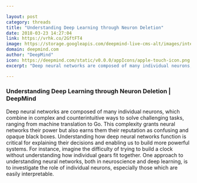 ```yaml
---

layout: post
category: threads
title: "Understanding Deep Learning through Neuron Deletion"
date: 2018-03-23 14:27:04
link: https://vrhk.co/2GftFT4
image: https://storage.googleapis.com/deepmind-live-cms-alt/images/interoperability-thumbnail-180321-r01%2520%25281%2529.width-600.png
domain: deepmind.com
author: "DeepMind"
icon: https://deepmind.com/static/v0.0.0/appIcons/apple-touch-icon.png
excerpt: "Deep neural networks are composed of many individual neurons, which combine in complex and counterintuitive ways to solve challenging tasks, ranging from machine translation to Go. This complexity grants neural networks their power but also earns them their reputation as confusing and opaque black boxes. Understanding how deep neural networks function is critical for explaining their decisions and enabling us to build more powerful systems. For instance, imagine the difficulty of trying to build a clock without understanding how individual gears fit together. One approach to understanding neural networks, both in neuroscience and deep learning, is to investigate the role of individual neurons, especially those which are easily interpretable."

---
```


### Understanding Deep Learning through Neuron Deletion | DeepMind

Deep neural networks are composed of many individual neurons, which combine in complex and counterintuitive ways to solve challenging tasks, ranging from machine translation to Go. This complexity grants neural networks their power but also earns them their reputation as confusing and opaque black boxes. Understanding how deep neural networks function is critical for explaining their decisions and enabling us to build more powerful systems. For instance, imagine the difficulty of trying to build a clock without understanding how individual gears fit together. One approach to understanding neural networks, both in neuroscience and deep learning, is to investigate the role of individual neurons, especially those which are easily interpretable.